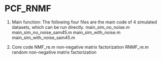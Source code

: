 # PCF_RNMF
1. Main function: The following four files are the main code of 4 simulated datasets, which can be run directly.
main_sim_no_noise.m
main_sim_no_noise_sam45.m
main_sim_with_noise.m
main_sim_with_noise_sam45.m

2. Core code
NMF_re.m non-negative matrix factorization
RNMF_re.m random non-negative matrix factorization
